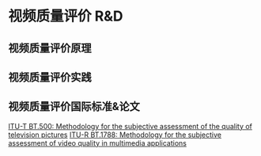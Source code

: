 # 视频质量评价 R&D

## 视频质量评价原理

## 视频质量评价实践

## 视频质量评价国际标准&论文

[ITU-T BT.500: Methodology for the subjective assessment of the quality of television pictures](http://www.itu.int/rec/R-REC-BT.500/en)
[ITU-R BT.1788: Methodology for the subjective assessment of video quality in multimedia applications](www.itu.int/rec/R-REC-BT.1788/en)